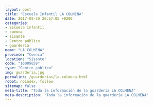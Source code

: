 ```yaml
---
layout: post
title: "Escuela Infantil LA COLMENA"
date: 2017-09-20 20:57:05 +0200
categories:
- Escuela Infantil
- cuenca
- sisante
- Centro público
- guarderia
name: "LA COLMENA"
province: "Cuenca"
location: "Sisante"
code: "16009659"
type: "Centro público"
img: guarderia.jpg
permalink: /guarderias/la-colmena.html
robot: noindex, follow
sitemap: false
meta-title: "Toda la información de la guardería LA COLMENA"
meta-description: "Toda la información de la guardería LA COLMENA"
---
```

